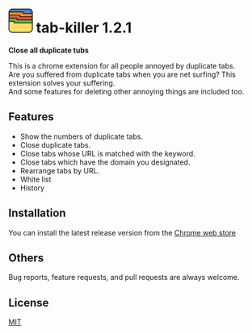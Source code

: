 # ![origin](src/images/48icon.png) tab-killer 1.2.1

**Close all duplicate tubs**

This is a chrome extension for all people annoyed by duplicate tabs.<br>
Are you suffered from duplicate tabs when you are net surfing? This extension solves your suffering.<br>
And some features for deleting other annoying things are included too.

## Features

- Show the numbers of duplicate tabs.
- Close duplicate tabs.
- Close tabs whose URL is matched with the keyword.
- Close tabs which have the domain you designated.
- Rearrange tabs by URL.
- White list
- History

## Installation

You can install the latest release version from the [Chrome web store](https://chrome.google.com/webstore/detail/tab-killer/gpmdlohnnmjfoojdcjojoimhkiifcbkl)

## Others

Bug reports, feature requests, and pull requests are always welcome.

## License

[MIT](LICENSE)
